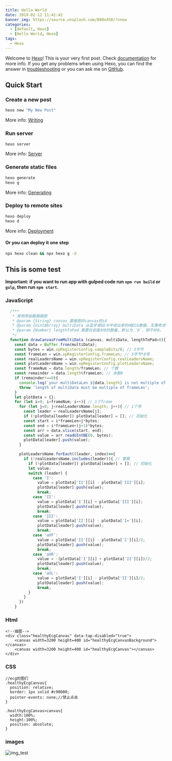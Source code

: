 ```yaml
---
title: Hello World
date: 2019-02-12 11:41:42
banner_img: https://source.unsplash.com/800x450/?snow
categories:
  - [default, Hexo]
  - [Hello World, Hexo]
tags:
  - Hexo
---
```


Welcome to [Hexo](https://hexo.io/)! This is your very first post. 
Check [documentation](https://hexo.io/docs/) for more info. If you get any problems when using Hexo, you can find the answer in [troubleshooting](https://hexo.io/docs/troubleshooting.html) or you can ask me on [GitHub](https://github.com/hexojs/hexo/issues).

## Quick Start

### Create a new post

``` bash
hexo new "My New Post"
```

More info: [Writing](https://hexo.io/docs/writing.html)

### Run server

``` bash
hexo server
```

More info: [Server](https://hexo.io/docs/server.html)

### Generate static files

``` bash
hexo generate
hexo g
```

More info: [Generating](https://hexo.io/docs/generating.html)

### Deploy to remote sites

``` bash
hexo deploy
hexo d
```

More info: [Deployment](https://hexo.io/docs/deployment.html)

#### Or you can deploy it one step

``` bash
npx hexo clean && npx hexo g -d
```

## This is some test

**Important: if you want to run app with gulped code run `npm run build` or `gulp`, then run `npm start`.**

### JavaScript

```javascript
  /***
   * 使用原始数据画图
   * @param {String} canvas 要画图的canvas的id
   * @param {Uint8Array} multiData 从蓝牙或SD卡中读出来的纯ECG数据，无需考虑导联及大小端
   * @param {Number} lengthToPad 需要在前面补0的数量，默认为 `0`，即不补0。
   */
  function drawCanvasFromMultiData (canvas, multiData, lengthToPad=0){
    const data = Buffer.from(multiData);
    const bytes = win.xpRegisterConfig.sampleBits/8; // 3字节
    const frameLen = win.xpRegisterConfig.frameLen; // 3字节*8导
    const realLeadersName = win.xpRegisterConfig.realLeadersName;
    const plotLeadersName = win.xpRegisterConfig.plotLeadersName;
    const frameNum = data.length/frameLen; // 个数
    const remainder = data.length%frameLen; // 余数0
    if (remainder!==0){
      console.log(`your multiDataLen ${data.length} is not multiple of frameLen ${frameLen}`, multiData);
      throw 'length of multiData must be multiple of frameLen';
    }
    let plotData = {};
    for (let i=0; i<frameNum; i++){ // 1个frame
      for (let j=0; j<realLeadersName.length; j++){ // 1个导
        const leader = realLeadersName[j];
        if (!plotData[leader]) plotData[leader] = []; // 初始化
        const start = i*frameLen+j*bytes;
        const end = i*frameLen+(j+1)*bytes;
        const arr = data.slice(start, end);
        const value = arr.readUIntBE(0, bytes);
        plotData[leader].push(value);
      }

      plotLeadersName.forEach((leader, index)=>{
        if (!realLeadersName.includes(leader)){ // 要算
          if (!plotData[leader]) plotData[leader] = []; // 初始化
          let value;
          switch (leader) {
            case 'I':
              value = plotData['II'][i] - plotData['III'][i];
              plotData[leader].push(value);
              break;
            case 'II':
              value = plotData['I'][i] + plotData['III'][i];
              plotData[leader].push(value);
              break;
            case 'III':
              value = plotData['II'][i] - plotData['I='][i];
              plotData[leader].push(value);
              break;
            case 'aVF':
              value = plotData['II'][i] - plotData['I'][i]/2;
              plotData[leader].push(value);
              break;
            case 'aVR':
              value = -(plotData['I'][i] + plotData['II'][i])/2;
              plotData[leader].push(value);
              break;
            case 'aVL':
              value = plotData['I'][i] - plotData['II'][i]/2;
              plotData[leader].push(value);
              break;
          }
        }
      })
    }
```

### Html

```
<!--插图-->
<div class="healthyEcgCanvas" data-tap-disabled="true">
	<canvas width=3200 height=400 id="healthyEcgCanvasBackground"></canvas>
	<canvas width=3200 height=400 id="healthyEcgCanvas"></canvas>
</div>
```

### CSS

```
//ecg的图们
.healthyEcgCanvas{
  position: relative;
  border: 1px solid #c90000;
  pointer-events: none;//禁止点击
}

.healthyEcgCanvas>canvas{
  width:100%;
  height:100%;
  position: absolute;
}
```

### images
![img_test](img_test.png)

